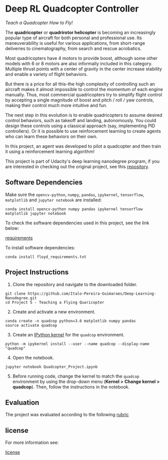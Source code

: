 # Deep RL Quadcopter Controller

*Teach a Quadcopter How to Fly!*

The **quadricopter** or **quadrirotor helicopter** is becoming an increasingly popular type of aircraft for both personal and professional use. Its maneuverability is useful for various applications, from short-range deliveries to cinematography, from search and rescue acrobatics.

Most quadricopters have 4 motors to provide boost, although some other models with 6 or 8 motors are also informally included in this category. Multiple thrust points with a center of gravity in the center increase stability and enable a variety of flight behaviors.

But there is a price for all this-the high complexity of controlling such an aircraft makes it almost impossible to control the momentum of each engine manually. Thus, most commercial quadricopters try to simplify flight control by accepting a single magnitude of boost and pitch / roll / yaw controls, making their control much more intuitive and fun.

The next step in this evolution is to enable quadricopters to assume desired control behaviors, such as takeoff and landing, autonomously. You could design these controls using a classical approach (say, implementing PID controllers). Or it is possible to use reinforcement learning to create agents who can learn these behaviors on their own.

In this project, an agent was developed to pilot a quadcopter and then train it using a reinforcement learning algorithm!

This project is part of Udacity's deep learning nanodegree program, if you are interested in checking out the original project, see this [repository](https://github.com/udacity/RL-Quadcopter-2.git).

## Software Dependencies

Make sure the `opencv-python`, `numpy`, `pandas`, `ipykernel`, `tensorflow`, `matplotlib` and `jupyter notebook` are installed:

`conda install opencv-python numpy pandas ipykernel tensorflow matplotlib jupyter notebook`

To check the software dependencies used in this project, see the link below: 

[requirements](requirements.txt)

To install software dependencies:

`conda install floyd_requirements.txt`

## Project Instructions

1. Clone the repository and navigate to the downloaded folder.

```
git clone https://github.com/Italo-Pereira-Guimaraes/Deep-Learning-Nanodegree.git
cd Project 5 - Teaching a Flying Quaricopter
```

2. Create and activate a new environment.

```
conda create -n quadcop python=3.6 matplotlib numpy pandas
source activate quadcop
```

3. Create an [IPython kernel](http://ipython.readthedocs.io/en/stable/install/kernel_install.html) for the `quadcop` environment. 
```
python -m ipykernel install --user --name quadcop --display-name "quadcop"
```

4. Open the notebook.
```
jupyter notebook Quadcopter_Project.ipynb
```

5. Before running code, change the kernel to match the `quadcop` environment by using the drop-down menu (**Kernel > Change kernel > quadcop**). Then, follow the instructions in the notebook.

## Evaluation

The project was evaluated according to the following [rubric](https://review.udacity.com/#!/rubrics/1189/view)

## license
 
For more information see:

[license](LICENSE.txt)

